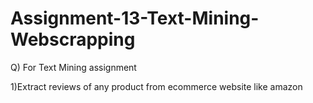 # Assignment-13-Text-Mining-Webscrapping

Q) For Text Mining assignment

1)Extract reviews of any product from ecommerce website like amazon
